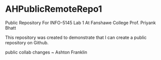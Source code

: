 # AHPublicRemoteRepo1
Public Repository For INFO-5145 Lab 1 At Fanshawe College
Prof. Priyank Bhatt

This repository was created to demonstrate that I can create a public repository on Github.

public collab changes ~ Ashton Franklin